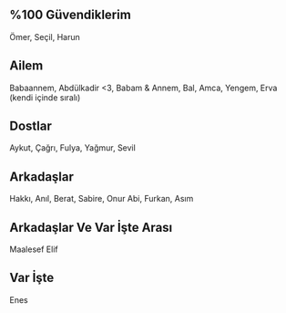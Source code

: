 ## %100 Güvendiklerim
Ömer, Seçil, Harun 

## Ailem
Babaannem, Abdülkadir <3, Babam & Annem, Bal, Amca, Yengem, Erva (kendi içinde sıralı) 

## Dostlar
Aykut, Çağrı, Fulya, Yağmur, Sevil

## Arkadaşlar
Hakkı, Anıl, Berat, Sabire, Onur Abi, Furkan, Asım

## Arkadaşlar Ve Var İşte Arası
Maalesef Elif

## Var İşte
Enes